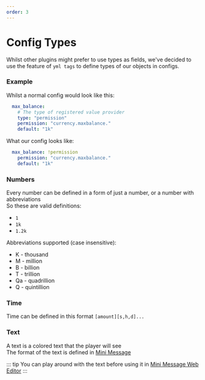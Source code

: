```yaml
---
order: 3
---
```


# Config Types

Whilst other plugins might prefer to use types as fields, we've decided to use the feature of `yml tags` to define types of our objects in configs.

### Example
Whilst a normal config would look like this:
```yml
  max_balance:
    # The type of registered value provider
    type: "permission"
    permission: "currency.maxbalance."
    default: "1k"
```

What our config looks like:
```yml
  max_balance: !permission
    permission: "currency.maxbalance."
    default: "1k"
```

### Numbers
Every number can be defined in a form of just a number, or a number with abbreviations  
So these are valid definitions:
- `1`
- `1k`
- `1.2k`

Abbreviations supported (case insensitive):
- K - thousand
- M - million
- B - billion
- T - trillion
- Qa - quadrillion
- Q - quintillion

### Time
Time can be defined in this format `[amount][s,h,d]...`

### Text
A text is a colored text that the player will see  
The format of the text is defined in [Mini Message](https://docs.advntr.dev/minimessage/format)  

::: tip
You can play around with the text before using it in [Mini Message Web Editor](https://webui.advntr.dev/)
:::